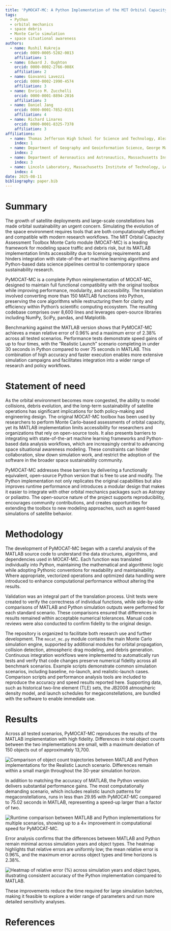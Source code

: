 ```yaml
---
title: 'PyMOCAT-MC: A Python Implementation of the MIT Orbital Capacity Assessment Toolbox Monte Carlo Module'
tags:
  - Python
  - orbital mechanics
  - space debris
  - Monte Carlo simulation
  - space situational awareness
authors:
  - name: Rushil Kukreja
    orcid: 0009-0005-5282-0013
    affiliation: 1
  - name: Edward J. Oughton
    orcid: 0000-0002-2766-008X
    affiliation: 2
  - name: Giovanni Lavezzi
    orcid: 0000-0002-1990-4574
    affiliation: 3
  - name: Enrico M. Zucchelli
    orcid: 0000-0001-8894-2016
    affiliation: 3
  - name: Daniel Jang
    orcid: 0000-0001-7852-0151
    affiliation: 4
  - name: Richard Linares
    orcid: 0000-0001-8325-7378
    affiliation: 3
affiliations:
  - name: Thomas Jefferson High School for Science and Technology, Alexandria, VA, USA
    index: 1
  - name: Department of Geography and Geoinformation Science, George Mason University, Fairfax, VA, USA
    index: 2
  - name: Department of Aeronautics and Astronautics, Massachusetts Institute of Technology, Cambridge, MA, USA
    index: 3
  - name: Lincoln Laboratory, Massachusetts Institute of Technology, Lexington, MA, USA
    index: 4
date: 2025-08-11
bibliography: paper.bib
---
```


# Summary

The growth of satellite deployments and large-scale constellations has made orbital sustainability an urgent concern. Simulating the evolution of the space environment requires tools that are both computationally efficient and compatible with modern research workflows. The MIT Orbital Capacity Assessment Toolbox Monte Carlo module (MOCAT-MC) is a leading framework for modeling space traffic and debris risk, but its MATLAB implementation limits accessibility due to licensing requirements and hinders integration with state-of-the-art machine learning algorithms and Python-based data science pipelines central to contemporary space sustainability research.

PyMOCAT-MC is a complete Python reimplementation of MOCAT-MC, designed to maintain full functional compatibility with the original toolbox while improving performance, modularity, and accessibility. The translation involved converting more than 150 MATLAB functions into Python, preserving the core algorithms while restructuring them for clarity and efficiency within Python’s scientific computing ecosystem. The resulting codebase comprises over 8,600 lines and leverages open-source libraries including NumPy, SciPy, pandas, and Matplotlib.

Benchmarking against the MATLAB version shows that PyMOCAT-MC achieves a mean relative error of 0.96% and a maximum error of 2.38% across all tested scenarios. Performance tests demonstrate speed gains of up to four times, with the “Realistic Launch” scenario completing in under 30 seconds in Python compared to over 75 seconds in MATLAB. This combination of high accuracy and faster execution enables more extensive simulation campaigns and facilitates integration into a wider range of research and policy workflows.

# Statement of need

As the orbital environment becomes more congested, the ability to model collisions, debris evolution, and the long-term sustainability of satellite operations has significant implications for both policy-making and engineering design. The original MOCAT-MC toolbox has been used by researchers to perform Monte Carlo–based assessments of orbital capacity, yet its MATLAB implementation limits accessibility for researchers and organizations that rely on open-source tools. It also presents barriers to integrating with state-of-the-art machine learning frameworks and Python-based data analysis workflows, which are increasingly central to advancing space situational awareness modeling. These constraints can hinder collaboration, slow down simulation work, and restrict the adoption of the software in the broader space sustainability community.

PyMOCAT-MC addresses these barriers by delivering a functionally equivalent, open-source Python version that is free to use and modify. The Python implementation not only replicates the original capabilities but also improves runtime performance and introduces a modular design that makes it easier to integrate with other orbital mechanics packages such as Astropy or poliastro. The open-source nature of the project supports reproducibility, encourages community contributions, and creates opportunities for extending the toolbox to new modeling approaches, such as agent-based simulations of satellite behavior.

# Methodology

The development of PyMOCAT-MC began with a careful analysis of the MATLAB source code to understand the data structures, algorithms, and dependencies used in MOCAT-MC. Each function was translated individually into Python, maintaining the mathematical and algorithmic logic while adopting Pythonic conventions for readability and maintainability. Where appropriate, vectorized operations and optimized data handling were introduced to enhance computational performance without altering the results.

Validation was an integral part of the translation process. Unit tests were created to verify the correctness of individual functions, while side-by-side comparisons of MATLAB and Python simulation outputs were performed for each standard scenario. These comparisons ensured that differences in results remained within acceptable numerical tolerances. Manual code reviews were also conducted to confirm fidelity to the original design.

The repository is organized to facilitate both research use and further development. The `mocat_mc.py` module contains the main Monte Carlo simulation engine, supported by additional modules for orbital propagation, collision detection, atmospheric drag modeling, and debris generation. Continuous integration workflows were implemented to automatically run tests and verify that code changes preserve numerical fidelity across all benchmark scenarios. Example scripts demonstrate common simulation scenarios, including baseline, no-launch, and realistic-launch cases. Comparison scripts and performance analysis tools are included to reproduce the accuracy and speed results reported here. Supporting data, such as historical two-line element (TLE) sets, the JB2008 atmospheric density model, and launch schedules for megaconstellations, are bundled with the software to enable immediate use.

# Results

Across all tested scenarios, PyMOCAT-MC reproduces the results of the MATLAB implementation with high fidelity. Differences in total object counts between the two implementations are small, with a maximum deviation of 150 objects out of approximately 13,700. 

![Comparison of object count trajectories between MATLAB and Python implementations for the Realistic Launch scenario. Differences remain within a small margin throughout the 30-year simulation horizon.](figures/object_counts.png)

In addition to matching the accuracy of MATLAB, the Python version delivers substantial performance gains. The most computationally demanding scenario, which includes realistic launch patterns for megaconstellations, runs in less than 29.95 with PyMOCAT-MC compared to 75.02 seconds in MATLAB, representing a speed-up larger than a factor of two. 

![Runtime comparison between MATLAB and Python implementations for multiple scenarios, showing up to a 4× improvement in computational speed for PyMOCAT-MC.](figures/runtime_comparison.png)

Error analysis confirms that the differences between MATLAB and Python remain minimal across simulation years and object types. The heatmap highlights that relative errors are uniformly low; the mean relative error is 0.96%, and the maximum error across object types and time horizons is 2.38%. 

![Heatmap of relative error (%) across simulation years and object types, illustrating consistent accuracy of the Python implementation compared to MATLAB.](figures/error_heatmap.png)

These improvements reduce the time required for large simulation batches, making it feasible to explore a wider range of parameters and run more detailed sensitivity analyses.

# References
